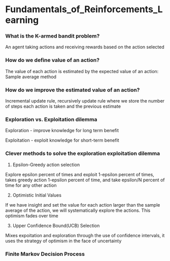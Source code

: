 # Fundamentals_of_Reinforcements_Learning

### What is the K-armed bandit problem?

An agent taking actions and receiving rewards based on the action selected

### How do we define value of an action?

The value of each action is estimated by the expected value of an action: Sample average method

### How do we improve the estimated value of an action?

Incremental update rule, recursively update rule where we store the number of steps each action is taken and the previous estimate

### Exploration vs. Exploitation dilemma

Exploration - improve knowledge for long term benefit

Exploitation - exploit knowledge for short-term benefit

### Clever methods to solve the exploration exploitation dilemma

1. Epsilon-Greedy action selection

Explore epsilon percent of times and exploit 1-epsilon percent of times, takes greedy action 1-epsilon percent of time, and take epsilon/N percent of time for any other action

2. Optimistic Initial Values

If we have insight and set the value for each action larger than the sample average of the action, we will systematically explore the actions. This optimism fades over time

3. Upper Confidence Bound(UCB) Selection

Mixes expoitation and exploration through the use of confidence intervals, it uses the strategy of optimism in the face of uncertainty

### Finite Markov Decision Process
